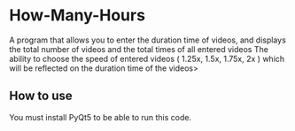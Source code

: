 # How-Many-Hours
A program that allows you to enter the duration time of videos, and displays the total number of videos and the total times of all entered videos
The ability to choose the speed of entered videos ( 1.25x, 1.5x, 1.75x, 2x ) which will be reflected on the duration time of the videos>
## How to use
You must install PyQt5 to be able to run this code.
